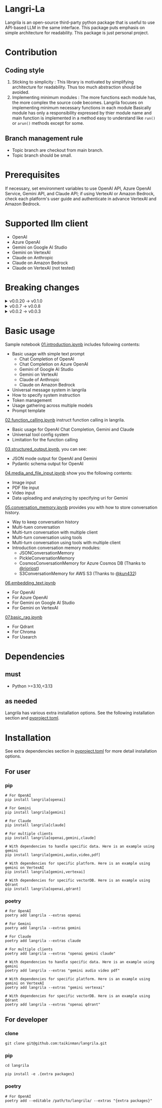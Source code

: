 # Langri-La
Langrila is an open-source third-party python package that is useful to use API-based LLM in the same interface. This package puts emphasis on simple architecture for readability. This package is just personal project.

# Contribution
## Coding style
1. Sticking to simplicity : This library is motivated by simplifying architecture for readability. Thus too much abstraction should be avoided.
2. Implementing minimum modules : The more functions each module has, the more complex the source code becomes. Langrila focuses on implementing minimum necessary functions in each module Basically module has only a responsibility expressed by thier module name and main function is implemented in a method easy to understand like `run()` or `arun()` methods except for some.

## Branch management rule
- Topic branch are checkout from main branch.
- Topic branch should be small.

# Prerequisites
If necessary, set environment variables to use OpenAI API, Azure OpenAI Service, Gemini API, and Claude API; if using VertexAI or Amazon Bedrock, check each platform's user guide and authenticate in advance VertexAI and Amazon Bedrock.

# Supported llm client
- OpenAI
- Azure OpenAI
- Gemini on Google AI Studio
- Gemini on VertexAI
- Claude on Anthropic
- Claude on Amazon Bedrock
- Claude on VertexAI (not tested)

# Breaking changes
<details>
<summary>v0.0.20 -> v0.1.0</summary>

Interface was updated in v0.1.0, and response format is different from before. Main difference is how to access response text in completion results. 

Before: 
```python
response.message["content"]
```

In v0.1.0:
```python
response.message.content[0].text # for single completion
```


For more details, please see [introduction notebook](https://github.com/taikinman/langrila/blob/main/notebooks/01.introduction.ipynb).

</details>

<details>
<summary>v0.0.7 -> v0.0.8</summary>

Database modules has breaking changes from v0.0.7 to v0.0.8 such as rename of method, change the interface of some methods. For more details, see [this PR](https://github.com/taikinman/langrila/pull/34).

</details>


<details>
<summary>v0.0.2 -> v0.0.3</summary>

I have integrated gemini api into langrila on v0.0.3. When doing this, the modules for openai and azure openai should be separated from gemini's modules so that unnecessary dependencies won't happen while those components has the same interface. But migration is easy. Basically only thing to do is to change import modules level like `from langrila import OpenAIChatModule` to `from langrila.openai import OpenAIChatModule`. It's the same as other modules related to openai api.

Second change point is return type of `stream()` and `astream()` method. From v0.0.3, all return types of all chunks is CompletionResults.

Third point is the name of results class : `RetrievalResult` to `RetrievalResults`. `RetrievalResults` model has collections atribute now. Also similarities was replaced with scores.

</details>

# Basic usage
Sample notebook [01.introduction.ipynb](https://github.com/taikinman/langrila/blob/main/notebooks/01.introduction.ipynb) includes following contents:

- Basic usage with simple text prompt
    - Chat Completion of OpenAI
    - Chat Completion on Azure OpenAI
    - Gemini of Google AI Studio
    - Gemini on VertexAI
    - Claude of Anthropic
    - Claude on Amazon Bedrock
- Universal message system in langrila
- How to specify system instruction
- Token management
- Usage gathering across multiple models
- Prompt template

[02.function_calling.ipynb](https://github.com/taikinman/langrila/blob/main/notebooks/02.function_calling.ipynb) instruct function calling in langrila.

- Basic usage for OpenAI Chat Completion, Gemini and Claude
- Universal tool config system
- Limitation for the function calling

[03.structured_output.ipynb](https://github.com/taikinman/langrila/blob/main/notebooks/03.structured_output.ipynb), you can see:

- JSON mode output for OpenAI and Gemini
- Pydantic schema output for OpenAI

[04.media_and_file_input.ipynb](https://github.com/taikinman/langrila/blob/main/notebooks/04.media_and_file_input.ipynb) show you the following contents:

- Image input
- PDF file input
- Video input
- Data uploading and analyzing by specifying uri for Gemini

[05.conversation_memory.ipynb](https://github.com/taikinman/langrila/blob/main/notebooks/05.conversation_memory.ipynb) provides you with how to store conversation history.

- Way to keep conversation history
- Multi-tuen conversation
- Multi-turn conversation with multiple client
- Multi-turn conversation using tools
- Multi-turn conversation using tools with multiple client
- Introduction conversation memory modules: 
    - JSONConversationMemory
    - PickleConversationMemory
    - CosmosConversationMemory for Azure Cosmos DB (Thanks to [@rioriost](https://github.com/rioriost))
    - S3ConversationMemory for AWS S3 (Thanks to [@kun432](https://github.com/kun432))

[06.embedding_text.ipynb](https://github.com/taikinman/langrila/blob/main/notebooks/06.embedding_text.ipynb)

- For OpenAI
- For Azure OpenAI
- For Gemini on Google AI Studio
- For Gemini on VertexAI

[07.basic_rag.ipynb](https://github.com/taikinman/langrila/blob/main/notebooks/07.basic_rag.ipynb)

- For Qdrant
- For Chroma
- For Usearch


# Dependencies
## must
- Python >=3.10,<3.13

## as needed
Langrila has various extra installation options. See the following installation section and [pyproject.toml](https://github.com/taikinman/langrila/blob/main/pyproject.toml).

# Installation
See extra dependencies section in [pyproject.toml](https://github.com/taikinman/langrila/blob/main/pyproject.toml) for more detail installation options.

## For user
### pip
```
# For OpenAI
pip install langrila[openai]

# For Gemini
pip install langrila[gemini]

# For Claude
pip install langrila[claude]

# For multiple clients
pip install langrila[openai,gemini,claude]

# With dependencies to handle specific data. Here is an example using gemini
pip install langrila[gemini,audio,video,pdf]

# With dependencies for specific platform. Here is an example using gemini on VertexAI
pip install langrila[gemini,vertexai]

# With dependencies for specific vectorDB. Here is an example using Qdrant
pip install langrila[openai,qdrant]
```

### poetry
```
# For OpenAI
poetry add langrila --extras openai

# For Gemini
poetry add langrila --extras gemini

# For Claude
poetry add langrila --extras claude

# For multiple clients
poetry add langrila --extras "openai gemini claude"

# With dependencies to handle specific data. Here is an example using gemini
poetry add langrila --extras "gemini audio video pdf"

# With dependencies for specific platform. Here is an example using gemini on VertexAI
poetry add langrila --extras "gemini vertexai"

# With dependencies for specific vectorDB. Here is an example using Qdrant
poetry add langrila --extras "openai qdrant"
```

## For developer
### clone
```
git clone git@github.com:taikinman/langrila.git
```

### pip
```
cd langrila

pip install -e .{extra packages}
```

### poetry
```
# For OpenAI
poetry add --editable /path/to/langrila/ --extras "{extra packages}"
```
